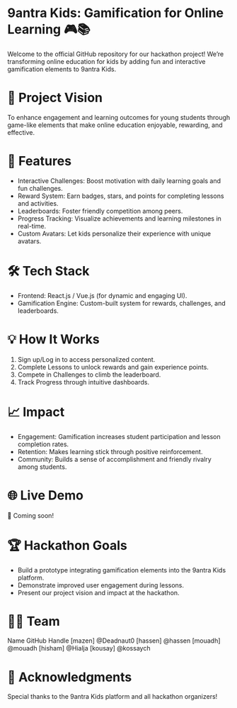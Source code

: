 # 9antra Kids: Gamification for Online Learning 🎮📚
Welcome to the official GitHub repository for our hackathon project!
We’re transforming online education for kids by adding fun and interactive gamification elements to 9antra Kids.

# 🚀 Project Vision
To enhance engagement and learning outcomes for young students through game-like elements that make online education enjoyable, rewarding, and effective.

# 🌟 Features
- Interactive Challenges: Boost motivation with daily learning goals and fun challenges.
- Reward System: Earn badges, stars, and points for completing lessons and activities.
- Leaderboards: Foster friendly competition among peers.
- Progress Tracking: Visualize achievements and learning milestones in real-time.
- Custom Avatars: Let kids personalize their experience with unique avatars.

# 🛠️ Tech Stack
- Frontend: React.js / Vue.js (for dynamic and engaging UI).
- Gamification Engine: Custom-built system for rewards, challenges, and leaderboards.

# 💡 How It Works
1) Sign up/Log in to access personalized content.
2) Complete Lessons to unlock rewards and gain experience points.
3) Compete in Challenges to climb the leaderboard.
4) Track Progress through intuitive dashboards.

# 📈 Impact
- Engagement: Gamification increases student participation and lesson completion rates.
- Retention: Makes learning stick through positive reinforcement.
- Community: Builds a sense of accomplishment and friendly rivalry among students.

# 🌐 Live Demo
🚧 Coming soon!

# 🏆 Hackathon Goals
- Build a prototype integrating gamification elements into the 9antra Kids platform.
- Demonstrate improved user engagement during lessons.
- Present our project vision and impact at the hackathon.

# 🧑‍💻 Team
Name		GitHub Handle
[mazen]		@Deadnaut0
[hassen]    @hassen
[mouadh]	@mouadh
[hisham]	@Hialja
[kousay]    @kossaych

# 🙌 Acknowledgments
Special thanks to the 9antra Kids platform and all hackathon organizers!
